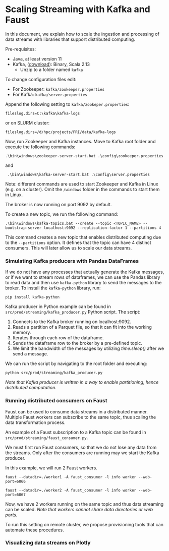 # Scaling Streaming with Kafka and Faust

In this document, we explain how to scale the ingestion and processing of data streams with libraries that support
distributed computing.

Pre-requisites:

- Java, at least version 11
- Kafka, ([download](https://kafka.apache.org/downloads)): Binary, Scala 2.13
    - Unzip to a folder named `kafka`

To change configuration files edit:

- For Zookeeper: `kafka/zookeeper.properties`
- For Kafka: `kafka/server.properties`

Append the following setting to `kafka/zookeper.properties`:

```text
fileslog.dirs=C:\kafka\kafka-logs
```

or on SLURM cluster:

```text
fileslog.dirs=/d/hpc/projects/FRI/data/kafka-logs
```

Now, run Zookeeper and Kafka instances. Move to Kafka root folder and execute the following commands:

```shell
.\bin\windows\zookeeper-server-start.bat .\config\zookeeper.properties
```

and

```shell 
 .\bin\windows\kafka-server-start.bat .\config\server.properties
```

Note: different commands are used to start Zookeeper and Kafka in Linux (e.g. on a cluster). Omit the `/windows` folder
in the commands to start them in Linux.

The broker is now running on port 9092 by default.

To create a new topic, we run the following command:

```shell
.\bin\windows\kafka-topics.bat --create --topic <TOPIC_NAME> --bootstrap-server localhost:9092 --replication-factor 1 --partitions 4
```

This command creates a new topic that enables distributed computing due to the `--partitions` option. It defines that
the topic can have 4 distinct consumers. This will later allow us to scale our data streams.

### Simulating Kafka producers with Pandas DataFrames

If we do not have any processes that actually generate the Kafka messages, or if we want to stream rows of dataframes,
we can use the Pandas library to read data and then use `kafka-python` library to send the
messages to the broker. To install the `kafka-python` library, run:

```shell
pip install kafka-python
```

Kafka producer in Python example can be found in `src/prod/streaming/kafka_producer.py` Python script. The script:

1. Connects to the Kafka broker running on localhost:9092.
2. Reads a partition of a Parquet file, so that it can fit into the working memory.
3. Iterates through each row of the dataframe.
4. Sends the dataframe row to the broker by a pre-defined topic.
5. We limit the bandwidth of the messages by utilizing *time.sleep()* after we send a message.

We can run the script by navigating to the root folder and
executing:

```shell
python src/prod/streaming/kafka_producer.py
```

*Note that Kafka producer is written in a way to enable partitioning, hence distributed computation.*

### Running distributed consumers on Faust

Faust can be used to consume data streams in a distributed manner. Multiple Faust workers can subscribe to the same
topic, thus scaling the data transformation process.

An example of a Faust subscription to a Kafka topic can be found in `src/prod/streaming/faust_consumer.py`.

We must first run Faust consumers, so that we do not lose any data from the streams. Only after the consumers are
running may we start the Kafka producer.

In this example, we will run 2 Faust workers.

```shell
faust --datadir=./worker1 -A faust_consumer -l info worker --web-port=6066
```

```shell
faust --datadir=./worker2 -A faust_consumer -l info worker --web-port=6067
```

Now, we have 2 workers running on the same topic and thus data streaming can be scaled.
*Note that workers cannot share data directories or web ports.*

To run this setting on remote cluster, we propose
provisioning tools that can automate these procedures.

### Visualizing data streams on Plotly